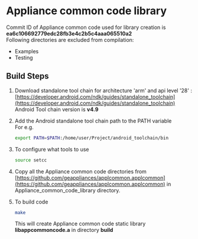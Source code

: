 
# Appliance common code library

Commit ID of Appliance common code used for library creation is **ea6c106692779edc28fb3e4c2b5c4aaa065510a2**  
Following directories are excluded from compilation:  
- Examples  
- Testing 
## Build Steps 
1. Download standalone tool chain for architecture 'arm' and api level '28' :   
	[https://developer.android.com/ndk/guides/standalone_toolchain](https://developer.android.com/ndk/guides/standalone_toolchain)  
	Android Tool chain version is **v4.9** 
2. Add the Android standalone tool chain path to the PATH variable  
   For e.g.  
	```bash
	export PATH=$PATH:/home/user/Project/android_toolchain/bin
	```

3. To configure what tools to use   
	```bash	
	source setcc
 	```
4. Copy all the Appliance common code directories from [https://github.com/geappliances/applcommon.applcommon](https://github.com/geappliances/applcommon.applcommon) in Appliance_common_code_library directory.  
 
5. To build code  
	```bash	
	make  
	```
	This will create Appliance common code static library **libappcommoncode.a** in directory **build**


